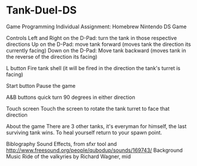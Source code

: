 # Tank-Duel-DS
Game Programming Individual Assignment: Homebrew Nintendo DS Game

Controls
Left and Right on the D-Pad:
	 turn the tank in those respective directions
Up on the D-Pad:
	move tank forward (moves tank the direction its currently facing)
Down on the D-Pad:
	Move tank backward (moves tank in the reverse of the direction its facing)

L button
	Fire tank shell (it will be fired in the direction the tank's turret is facing)

Start button
	Pause the game

A&B buttons
	quick turn 90 degrees in either direction

Touch screen
	Touch the screen to rotate the tank turret to face that direction


About the game
There are 3 other tanks, it's everyman for himself, the last surviving tank wins.
To heal yourself return to your spawn point.

Biblography
Sound Effects, from sfxr tool and http://www.freesound.org/people/qubodup/sounds/169743/
Background Music Ride of the valkyries by Richard Wagner, mid
